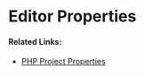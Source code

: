 # Editor Properties

<!--context:editor_properties-->

<!--toc-->

<!--links-start-->

#### Related Links:

 * [PHP Project Properties](../000-index.md)

<!--links-end-->
